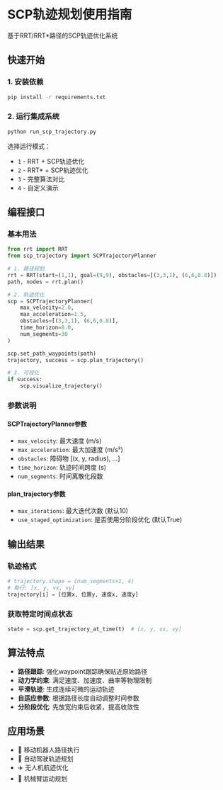 # SCP轨迹规划使用指南

基于RRT/RRT*路径的SCP轨迹优化系统

## 快速开始

### 1. 安装依赖
```bash
pip install -r requirements.txt
```

### 2. 运行集成系统
```bash
python run_scp_trajectory.py
```

选择运行模式：
- `1` - RRT + SCP轨迹优化
- `2` - RRT* + SCP轨迹优化  
- `3` - 完整算法对比
- `4` - 自定义演示

## 编程接口

### 基本用法
```python
from rrt import RRT
from scp_trajectory import SCPTrajectoryPlanner

# 1. 路径规划
rrt = RRT(start=(1,1), goal=(9,9), obstacles=[(3,3,1), (6,6,0.8)])
path, nodes = rrt.plan()

# 2. 轨迹优化
scp = SCPTrajectoryPlanner(
    max_velocity=2.0,
    max_acceleration=1.5,
    obstacles=[(3,3,1), (6,6,0.8)],
    time_horizon=8.0,
    num_segments=30
)

scp.set_path_waypoints(path)
trajectory, success = scp.plan_trajectory()

# 3. 可视化
if success:
    scp.visualize_trajectory()
```

### 参数说明

#### SCPTrajectoryPlanner参数
- `max_velocity`: 最大速度 (m/s)
- `max_acceleration`: 最大加速度 (m/s²)
- `obstacles`: 障碍物 [(x, y, radius), ...]
- `time_horizon`: 轨迹时间跨度 (s)
- `num_segments`: 时间离散化段数

#### plan_trajectory参数
- `max_iterations`: 最大迭代次数 (默认10)
- `use_staged_optimization`: 是否使用分阶段优化 (默认True)

## 输出结果

### 轨迹格式
```python
# trajectory.shape = (num_segments+1, 4)
# 每行: [x, y, vx, vy]
trajectory[i] = [位置x, 位置y, 速度x, 速度y]
```

### 获取特定时间点状态
```python
state = scp.get_trajectory_at_time(t)  # [x, y, vx, vy]
```

## 算法特点

- **路径跟踪**: 强化waypoint跟踪确保贴近原始路径
- **动力学约束**: 满足速度、加速度、曲率等物理限制
- **平滑轨迹**: 生成连续可微的运动轨迹
- **自适应参数**: 根据路径长度自动调整时间参数
- **分阶段优化**: 先放宽约束后收紧，提高收敛性

## 应用场景

- 🤖 移动机器人路径执行
- 🚗 自动驾驶轨迹规划
- ✈️ 无人机航迹优化
- 🦾 机械臂运动规划